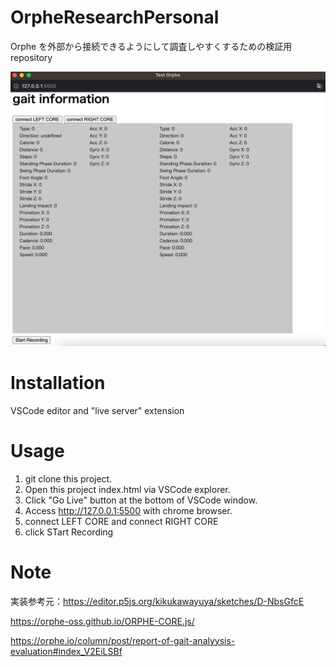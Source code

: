 # OrpheResearchPersonal

Orphe を外部から接続できるようにして調査しやすくするための検証用 repository

![説明画像](demo.png "説明画像")

# Installation

VSCode editor and "live server" extension

# Usage

1. git clone this project.
2. Open this project index.html via VSCode explorer.
3. Click "Go Live" button at the bottom of VSCode window.
4. Access http://127.0.0.1:5500 with chrome browser.
5. connect LEFT CORE and connect RIGHT CORE
6. click STart Recording

# Note

実装参考元：https://editor.p5js.org/kikukawayuya/sketches/D-NbsGfcE

https://orphe-oss.github.io/ORPHE-CORE.js/

https://orphe.io/column/post/report-of-gait-analyysis-evaluation#index_V2EiLSBf
